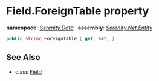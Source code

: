 # Field.ForeignTable property
**namespace:** *[Serenity.Data](../../README.md#serenity.data-namespace)*   **assembly**: *[Serenity.Net.Entity](../../README.md)*

```csharp
public string ForeignTable { get; set; }
```

## See Also

* class [Field](../Field.md)